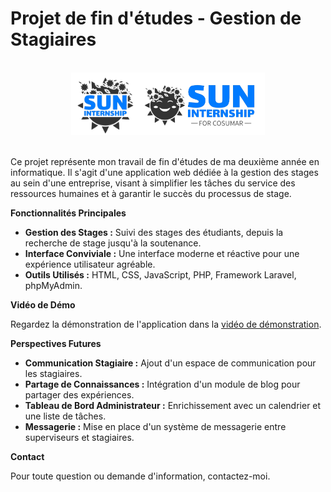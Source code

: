 # Projet de fin d'études - Gestion de Stagiaires

<br>

<div align="center">
  <img src="suninternship-icon.png" alt="Logo de l'application" height="100"><img src="suninternship.png" alt="Logo de l'application" height="100">
</div>

<br>

Ce projet représente mon travail de fin d'études de ma deuxième année en informatique. Il s'agit d'une application web dédiée à la gestion des stages au sein d'une entreprise, visant à simplifier les tâches du service des ressources humaines et à garantir le succès du processus de stage.

**Fonctionnalités Principales**

- **Gestion des Stages :** Suivi des stages des étudiants, depuis la recherche de stage jusqu'à la soutenance.
- **Interface Conviviale :** Une interface moderne et réactive pour une expérience utilisateur agréable.
- **Outils Utilisés :** HTML, CSS, JavaScript, PHP, Framework Laravel, phpMyAdmin.

**Vidéo de Démo**

Regardez la démonstration de l'application dans la [vidéo de démonstration](https://drive.google.com/file/d/13dGbYL78-D6_dB0cu4dvtuiiHEM41Xfg/view?usp=sharing).

**Perspectives Futures**

- **Communication Stagiaire :** Ajout d'un espace de communication pour les stagiaires.
- **Partage de Connaissances :** Intégration d'un module de blog pour partager des expériences.
- **Tableau de Bord Administrateur :** Enrichissement avec un calendrier et une liste de tâches.
- **Messagerie :** Mise en place d'un système de messagerie entre superviseurs et stagiaires.

**Contact**

Pour toute question ou demande d'information, contactez-moi.
